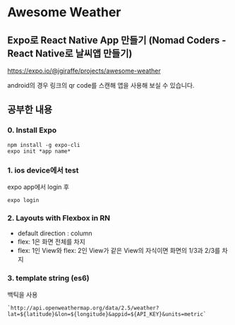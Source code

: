 # Awesome Weather
## Expo로 React Native App 만들기 (Nomad Coders - React Native로 날씨앱 만들기)
https://expo.io/@jgiraffe/projects/awesome-weather

android의 경우 링크의 qr code를 스캔해 앱을 사용해 보실 수 있습니다.

## 공부한 내용

### 0. Install Expo

```
npm install -g expo-cli
expo init *app name*
```

### 1. ios device에서 test

expo app에서 login 후

```
expo login
```

### 2. Layouts with Flexbox in RN

- default direction : column
- flex: 1은 화면 전체를 차지
- flex: 1인 View와 flex: 2인 View가 같은 View의 자식이면 화면의 1/3과 2/3를 차지

### 3. template string (es6)

백틱을 사용

```
`http://api.openweathermap.org/data/2.5/weather?lat=${latitude}&lon=${longitude}&appid=${API_KEY}&units=metric`
```
